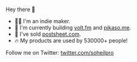Hey there 👋

- 👨‍💻 I'm an indie maker.
- 🚀 I'm currently building [volt.fm](https://volt.fm) and [pikaso.me](https://pikaso.me).
- 🚪 I've sold [postsheet.com](https://postsheet.com).
- 🔥 My products are used by 530000+ people!

Follow me on Twitter: [twitter.com/soheilpro](https://twitter.com/soheilpro)
